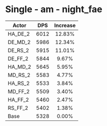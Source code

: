 # Single - am - night_fae
| Actor | DPS | Increase |
|---|:---:|:---:|
|HA_DE_2|6012|12.83%|
|DE_MD_2|5986|12.34%|
|DE_RS_2|5915|11.01%|
|DE_FF_2|5844|9.67%|
|HA_MD_2|5645|5.95%|
|MD_RS_2|5583|4.77%|
|HA_RS_2|5533|3.84%|
|MD_FF_2|5509|3.40%|
|HA_FF_2|5460|2.47%|
|RS_FF_2|5402|1.38%|
|Base|5328|0.00%|

